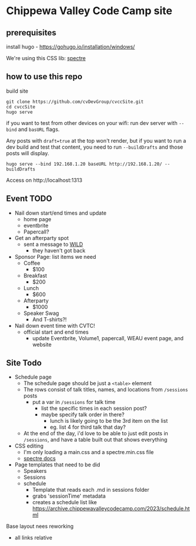 # Chippewa Valley Code Camp site


## prerequisites


install hugo - https://gohugo.io/installation/windows/

We're using this CSS lib: [spectre](https://picturepan2.github.io/spectre/getting-started.html)


## how to use this repo
build site
```
git clone https://github.com/cvDevGroup/cvccSite.git
cd cvccSite
hugo serve
```

if you want to test from other devices on your wifi:
run dev server with `--bind` and `basURL` flags.

Any posts with `draft=true` at the top won't render, but if you want to run a dev build and test that content, you need to run `--buildDrafts` and those posts will display.
```
hugo serve --bind 192.168.1.20 baseURL http://192.168.1.20/ --buildDrafts
```

Access on http://localhost:1313


## Event TODO
- Nail down start/end times and update
    - home page
    - eventbrite
    - Papercall?
- Get an afterparty spot
    - sent a message to [WILD](https://www.visiteauclaire.com/listing/wild%3a-a-feral-kitchen-by-livegreatfood/4942/#tab-map)
        - they haven't got back
- Sponsor Page: list items we need
    - Coffee
        - $100
    - Breakfast
        - $200
    - Lunch
        - $600
    - Afterparty
        - $1000
    - Speaker Swag
        - And T-shirts?!
- Nail down event time with CVTC!
    - official start and end times
        - update Eventbrite, Volume1, papercall, WEAU event page, and website
    

## Site Todo
- Schedule page
    - The schedule page should be just a `<table>` element
    - The rows consist of talk titles, names, and locations from `/sessions` posts
        - put a var in `/sessions` for talk time
            - list the specific times in each session post?
            - maybe specify talk order in there?
                - lunch is likely going to be the 3rd item on the list
                - eg. list 4 for third talk that day?
    - At the end of the day, i'd love to be able to just edit posts in `/sessions`, and have a table built out that shows everything
- CSS editing 
    - I'm only loading a main.css and a spectre.min.css file
    - [spectre docs](https://picturepan2.github.io/spectre/getting-started.html)
- Page templates that need to be did
    - Speakers
    - Sessions
    - schedule
        - Template that reads each .md in sessions folder
        - grabs 'sessionTime' metadata
        - creates a schedule list like https://archive.chippewavalleycodecamp.com/2023/schedule.html


Base layout nees reworking
 - all links relative


 


